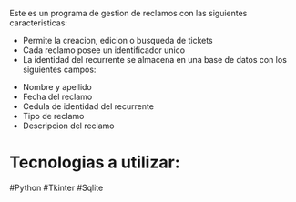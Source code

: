 Este es un programa de gestion de reclamos con las siguientes caracteristicas:

- Permite la creacion, edicion o busqueda de tickets
- Cada reclamo posee un identificador unico
- La identidad del recurrente se almacena en una base de datos con los siguientes campos:
 * Nombre y apellido
 * Fecha del reclamo
 * Cedula de identidad del recurrente
 * Tipo de reclamo
 * Descripcion del reclamo

# Tecnologias a utilizar:
 #Python
 #Tkinter
 #Sqlite
